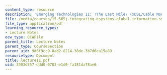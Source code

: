 ```yaml
---
content_type: resource
description: 'Emerging Technologies II: ?The Last Mile? (xDSL/Cable Modems)'
file: /media/courses/15-565j-integrating-esystems-global-information-systems-spring-2002/3903d757ddd00703e1d0fa181da78ae6_lecture11.pdf
file_type: application/pdf
learning_resource_types:
- Lecture Notes
ocw_type: OCWFile
parent_title: Lecture Notes
parent_type: CourseSection
parent_uid: 9d6f9cc9-8ad2-8214-38de-3b7d6ca15a89
resourcetype: Document
title: lecture11.pdf
uid: 3903d757-ddd0-0703-e1d0-fa181da78ae6
---
```


